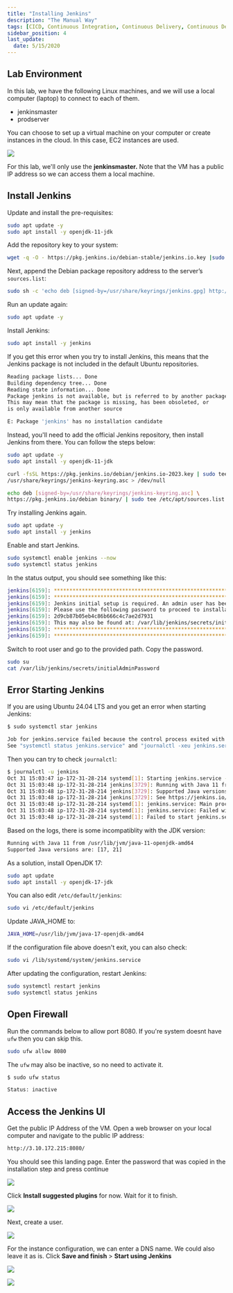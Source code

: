 ```yaml
---
title: "Installing Jenkins"
description: "The Manual Way"
tags: [CICD, Continuous Integration, Continuous Delivery, Continuous Deployment, Jenkins, Ansible]
sidebar_position: 4
last_update:
  date: 5/15/2020
---
```



## Lab Environment 

In this lab, we have the following Linux machines, and we will use a local computer (laptop) to connect to each of them. 

- jenkinsmaster
- prodserver

You can choose to set up a virtual machine on your computer or create instances in the cloud. In this case, EC2 instances are used.

<div class='img-center'>

![](/img/docs/jenkins-lab-diagram-jenkinsmaster-prodserver.png)

</div>

For this lab, we'll only use the **jenkinsmaster.** Note that the VM has a public IP address so we can access them a local machine.
 
## Install Jenkins 

Update and install the pre-requisites:

```bash
sudo apt update -y 
sudo apt install -y openjdk-11-jdk
```

Add the repository key to your system:

```bash
wget -q -O - https://pkg.jenkins.io/debian-stable/jenkins.io.key |sudo gpg --dearmor -o /usr/share/keyrings/jenkins.gpg  
```

Next, append the Debian package repository address to the server’s `sources.list`:

```bash
sudo sh -c 'echo deb [signed-by=/usr/share/keyrings/jenkins.gpg] http://pkg.jenkins.io/debian-stable binary/ > /etc/apt/sources.list.d/jenkins.list'  
```

Run an update again:

```bash
sudo apt update -y
```

Install Jenkins: 

```bash
sudo apt install -y jenkins
```

If you get this error when you try to install Jenkins, this means that the Jenkins package is not included in the default Ubuntu repositories. 

```bash
Reading package lists... Done
Building dependency tree... Done
Reading state information... Done
Package jenkins is not available, but is referred to by another package.
This may mean that the package is missing, has been obsoleted, or
is only available from another source

E: Package 'jenkins' has no installation candidate  
```

Instead, you'll need to add the official Jenkins repository, then install Jenkins from there. You can follow the steps below:

```bash
sudo apt update -y
sudo apt install -y openjdk-11-jdk
```

```bash
curl -fsSL https://pkg.jenkins.io/debian/jenkins.io-2023.key | sudo tee \
/usr/share/keyrings/jenkins-keyring.asc > /dev/null

echo deb [signed-by=/usr/share/keyrings/jenkins-keyring.asc] \
https://pkg.jenkins.io/debian binary/ | sudo tee /etc/apt/sources.list.d/jenkins.list > /dev/null
```

Try installing Jenkins again.

```bash
sudo apt update -y
sudo apt install -y jenkins 
```

Enable and start Jenkins.

```bash
sudo systemctl enable jenkins --now 
sudo systemctl status jenkins
```

In the status output, you should see something like this:

```bash
jenkins[6159]: *************************************************************
jenkins[6159]: *************************************************************
jenkins[6159]: Jenkins initial setup is required. An admin user has been created and a password generated.
jenkins[6159]: Please use the following password to proceed to installation:
jenkins[6159]: 2d9cb87b05eb4c86b666c4c7ae2d7931
jenkins[6159]: This may also be found at: /var/lib/jenkins/secrets/initialAdminPassword
jenkins[6159]: *************************************************************
jenkins[6159]: ************************************************************* 
```

Switch to root user and go to the provided path. Copy the password.

```bash
sudo su 
cat /var/lib/jenkins/secrets/initialAdminPassword
```

## Error Starting Jenkins 

If you are using Ubuntu 24.04 LTS and you get an error when starting Jenkins:

```bash
$ sudo systemctl star jenkins 

Job for jenkins.service failed because the control process exited with error code.
See "systemctl status jenkins.service" and "journalctl -xeu jenkins.service" for details. 
```

Then you can try to check `journalctl`:

```bash
$ journalctl -u jenkins
Oct 31 15:03:47 ip-172-31-28-214 systemd[1]: Starting jenkins.service - Jenkins Continuous Integration Server.>
Oct 31 15:03:48 ip-172-31-28-214 jenkins[3729]: Running with Java 11 from /usr/lib/jvm/java-11-openjdk-amd64, >
Oct 31 15:03:48 ip-172-31-28-214 jenkins[3729]: Supported Java versions are: [17, 21]
Oct 31 15:03:48 ip-172-31-28-214 jenkins[3729]: See https://jenkins.io/redirect/java-support/ for more informa>
Oct 31 15:03:48 ip-172-31-28-214 systemd[1]: jenkins.service: Main process exited, code=exited, status=1/FAILU>
Oct 31 15:03:48 ip-172-31-28-214 systemd[1]: jenkins.service: Failed with result 'exit-code'.
Oct 31 15:03:48 ip-172-31-28-214 systemd[1]: Failed to start jenkins.service - Jenkins Continuous Integration  
```

Based on the logs, there is some incompatiblity with the JDK version:

```bash
Running with Java 11 from /usr/lib/jvm/java-11-openjdk-amd64
Supported Java versions are: [17, 21]
```

As a solution, install OpenJDK  17:

```bash
sudo apt update
sudo apt install -y openjdk-17-jdk
```

You can also edit `/etc/default/jenkins`:

```bash
sudo vi /etc/default/jenkins 
```

Update JAVA_HOME to:

```bash
JAVA_HOME=/usr/lib/jvm/java-17-openjdk-amd64
```

If the configuration file above doesn't exit, you can also check:

```bash
sudo vi /lib/systemd/system/jenkins.service 
```

After updating the configuration, restart Jenkins:

```bash
sudo systemctl restart jenkins
sudo systemctl status jenkins
```


## Open Firewall 

Run the commands below to allow port 8080. If you're system doesnt have `ufw` then you can skip this.

```bash
sudo ufw allow 8080 
```

The `ufw` may also be inactive, so no need to activate it.

```bash
$ sudo ufw status

Status: inactive 
```

## Access the Jenkins UI  

Get the public IP Address of the VM. Open a web browser on your local computer and navigate to the public IP address:

```bash
http://3.10.172.215:8080/
```

You should see this landing page. Enter the password that was copied in the installation step and press continue

![](/img/docs/1031-jenkins-ui-access.png)

Click **Install suggested plugins** for now. Wait for it to finish. 

![](/img/docs/1031-jenkins-ui-access-install-suggested-pluginss.png)

Next, create a user.

![](/img/docs/1031-jenkins-ui-access-install-create-a-userr.png)

For the instance configuration, we can enter a DNS name. We could also leave it as is. Click **Save and finish** > **Start using Jenkins**

![](/img/docs/1031-jenkins-ui-access-start-using-jenkinss.png)


![](/img/docs/1031-jenkins-ui-access-homepage.png)